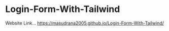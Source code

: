# Login-Form-With-Tailwind

Website Link...
https://masudrana2005.github.io/Login-Form-With-Tailwind/
